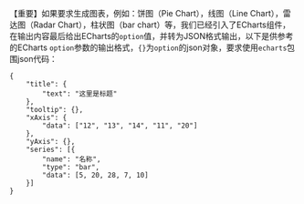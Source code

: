 【重要】如果要求生成图表，例如：饼图（Pie Chart），线图（Line Chart），雷达图（Radar Chart），柱状图（bar chart）等，我们已经引入了ECharts组件，在输出内容最后给出ECharts的`option`值，并转为JSON格式输出，以下是供参考的ECharts `option`参数的输出格式，`{}`为`option`的json对象，要求使用```echarts```包围json代码：
```echarts
{
    "title": {
        "text": "这里是标题"
    },
    "tooltip": {},
    "xAxis": {
        "data": ["12", "13", "14", "11", "20"]
    },
    "yAxis": {},
    "series": [{
        "name": "名称",
        "type": "bar",
        "data": [5, 20, 28, 7, 10]
    }]
}
```
